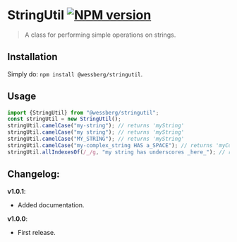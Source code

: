 # StringUtil [![NPM version][npm-image]][npm-url]
> A class for performing simple operations on strings.

## Installation
Simply do: `npm install @wessberg/stringutil`.

## Usage
```typescript
import {StringUtil} from "@wessberg/stringutil";
const stringUtil = new StringUtil();
stringUtil.camelCase("my-string"); // returns 'myString'
stringUtil.camelCase("my string"); // returns 'myString'
stringUtil.camelCase("MY_STRING"); // returns 'myString'
stringUtil.camelCase("my-complex_string HAS a_SPACE"); // returns 'myComplexStringHasASpace'
stringUtil.allIndexesOf(/_/g, "my string has underscores _here_"); // returns [26, 31]
```

## Changelog:

**v1.0.1**:

- Added documentation.

**v1.0.0**:

- First release.

[npm-url]: https://npmjs.org/package/@wessberg/stringutil
[npm-image]: https://badge.fury.io/js/@wessberg/stringutil.svg